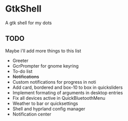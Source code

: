 # GtkShell
A gtk shell for my dots

## TODO
Maybe i'll add more things to this list
- Greeter
- GcrPrompter for gnome keyring
- To-do list
- ~~Notifications~~
- Custom notifications for progress in noti
- Add card, bordered and box-10 to box in quicksliders
- Implement formating of arguments in desktop entries
- Fix all devices active in QuickBluetoothMenu
- Weather to bar or quicksettings
- Shell and hyprland config manager
- Notification center